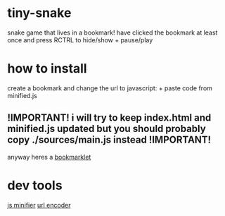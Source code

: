 # tiny-snake
snake game that lives in a bookmark! have clicked the bookmark at least once and press RCTRL to hide/show + pause/play

# how to install
create a bookmark and change the url to javascript: + paste code from minified.js
## !IMPORTANT! i will try to keep index.html and minified.js updated but you should probably copy ./sources/main.js instead !IMPORTANT!
anyway heres a [bookmarklet](javascript%3A%21function%28%29%7Bif%28%22boolean%22%21%3Dtypeof%20window.active%29%7Bfunction%20e%28%29%7Bwindow.clearTimeout%28c%29%2Cwindow.active%3F%28c%3Dwindow.setTimeout%28%28function%28%29%7Bh%3D%211%2CrequestAnimationFrame%28A%29%7D%29%2C3e3%29%2Cwindow.popup.style.display%3D%22inline-block%22%2Cwindow.popup.focus%28%29%29%3A%28h%3D%210%2Cwindow.active%3D%211%2Cwindow.popup.style.display%3D%22none%22%2Cwindow.focusedElement.focus%28%7BfocusVisible%3A%210%7D%29%29%7Dlet%20L%3Bwindow.focusedElement%3Ddocument.activeElement%2Cwindow.active%3D%21window.active%3F%3F%210%3Blet%20T%3D%5B0%2C0%5D%3Bwindow.popup%3Ddocument.createElement%28%22div%22%29%2Cwindow.popup.id%3D%22game%22%3Blet%20k%3D%211%3Bwindow.popup.style.all%3D%22initial%22%2Cwindow.popup.style.display%3D%22inline-block%22%2Cwindow.popup.style.position%3D%22absolute%22%2Cwindow.popup.style.left%3D%220px%22%2Cwindow.popup.style.top%3D%220px%22%2Cwindow.popup.style.margin%3D%220px%200px%200px%200px%22%2Cwindow.popup.style.padding%3D%220px%200px%200px%200px%22%2Cwindow.popup.style.zIndex%3D9999%2Cwindow.popup.tabIndex%3D0%2Cwindow.popup.addEventListener%28%22mousedown%22%2C%28function%28e%29%7Bk%3D%210%2CT%3D%5Bwindow.popup.offsetLeft-e.clientX%2Cwindow.popup.offsetTop-e.clientY%5D%7D%29%2C%210%29%2Cdocument.addEventListener%28%22mouseup%22%2C%28function%28%29%7Bk%3D%211%7D%29%2C%210%29%2Cdocument.addEventListener%28%22mousemove%22%2C%28function%28e%29%7Be.preventDefault%28%29%2Ck%26%26%28L%3D%7Bx%3Ae.clientX%2Cy%3Ae.clientY%7D%2Cwindow.popup.style.left%3DL.x%2BT%5B0%5D%2B%22px%22%2Cwindow.popup.style.top%3DL.y%2BT%5B1%5D%2B%22px%22%29%7D%29%2C%210%29%2Cdocument.addEventListener%28%22focus%22%2C%28function%28e%29%7Bdocument.activeElement%21%3Dwindow.popup%26%26%28window.focusedElement%3Ddocument.activeElement%29%7D%29%2C%210%29%2Cdocument.addEventListener%28%22keydown%22%2C%28function%28n%29%7Bn.ctrlKey%26%262%3D%3Dn.location%26%26%28window.active%3D%21window.active%29%2Ce%28%29%7D%29%2C%210%29%2Cdocument.body.appendChild%28window.popup%29%2Cwindow.popup.focus%28%7BfocusVisible%3A%210%7D%29%3Bvar%20n%3Dthis%26%26this.__spreadArray%7C%7Cfunction%28e%2Cn%2Ct%29%7Bif%28t%7C%7C2%3D%3D%3Darguments.length%29for%28var%20o%2Ci%3D0%2Cp%3Dn.length%3Bi%3Cp%3Bi%2B%2B%29%21o%26%26i%20in%20n%7C%7C%28o%7C%7C%28o%3DArray.prototype.slice.call%28n%2C0%2Ci%29%29%2Co%5Bi%5D%3Dn%5Bi%5D%29%3Breturn%20e.concat%28o%7C%7CArray.prototype.slice.call%28n%29%29%7D%2Ct%3D%28Math.pow%2CMath.abs%29%2Co%3DMath.floor%2Ci%3DMath.ceil%2Cp%3Dfunction%28e%2Cn%29%7Breturn%20o%28Math.random%28%29%2A%28o%28n%29-i%28e%29%29%2Bi%28e%29%29%7D%2Cw%3Dfunction%28e%29%7Breturn%201-t%28e-2%29%7D%2Cc%3Dfunction%28e%29%7Breturn%20Symbol.for%28JSON.stringify%28e%29%29%7D%2Cl%3D24%2Cd%3D24%2Ca%3D16%2Cr%3Dnew%20Array%28d%29.fill%28new%20Array%28l%29.fill%280%29%29%2Cu%3D%5B%7Bx%3Ao%286%29%2Cy%3Ao%2812%29%7D%5D%2Cs%3D1%2Cf%3D4%2Cy%3D%7Bx%3Ap%280%2Cl%29%2Cy%3Ap%280%2Cd%29%7D%2Cm%3D0%2Cx%3D%211%2Ch%3D%211%2Cv%3Ddocument.createElement%28%22canvas%22%29%3Bv.width%3D384%2Cv.height%3D384%2Cwindow.popup.style.width%3D%60%24%7Bv.width%7Dpx%60%2Cwindow.popup.style.height%3D%60%24%7Bv.height%7Dpx%60%3Bvar%20g%3Ddocument.getElementById%28%22game%22%29%3Bnull%3D%3Dg%7C%7Cg.appendChild%28v%29%3Bvar%20E%3Dv.getContext%28%222d%22%29%3Bwindow.addEventListener%28%22keydown%22%2C%28function%28e%29%7Bif%28%21h%29%7Bvar%20n%3Dfunction%28%29%7Bswitch%28e.key.toLowerCase%28%29%29%7Bcase%22arrowdown%22%3Acase%22s%22%3Areturn%202%3Bcase%22arrowup%22%3Acase%22w%22%3Areturn%200%3Bcase%22arrowleft%22%3Acase%22a%22%3Areturn%203%3Bcase%22arrowright%22%3Acase%22d%22%3Areturn%201%3Bcase%22enter%22%3AS%28%29%7D%7D%28%29%3B%28s%2B3%29%254%21%3Dn%26%26%28s%2B5%29%254%21%3Dn%7C%7C%28s%3Dn%29%7D%7D%29%29%3Bvar%20b%3Dfunction%28%29%7Br.fill%28new%20Array%28l%29.fill%280%29%29%2Cr%5By.y%5D%3Dn%28n%28n%28%5B%5D%2Cr%5By.y%5D.slice%280%2Cy.x%29%2C%210%29%2C%5B2%5D%2C%211%29%2Cr%5By.y%5D.slice%28y.x%2B1%2Cr%5By.y%5D.length%29%2C%210%29%2Cu.forEach%28%28function%28e%29%7Btry%7Br%5Be.y%5D%3Dn%28n%28n%28%5B%5D%2Cr%5Be.y%5D.slice%280%2Ce.x%29%2C%210%29%2C%5B1%5D%2C%211%29%2Cr%5Be.y%5D.slice%28e.x%2B1%2Cr%5Be.y%5D.length%29%2C%210%29%7Dcatch%28e%29%7Bx%3D%210%7D%7D%29%29%2Cr.forEach%28%28function%28e%2Cn%29%7Be.forEach%28%28function%28e%2Ct%29%7BE%26%26%28E.fillStyle%3D%5B%22green%22%2C%22blue%22%2C%22red%22%5D%5Be%5D%2CE.fillRect%28t%2Aa%2Cn%2Aa%2Ca%2Ca%29%29%7D%29%29%7D%29%29%2CE%26%26%28E.fillStyle%3D%22white%22%2CE.font%3D%22bold%20%22.concat%2812%2C%22px%20sans-serif%22%29%2CE.fillText%28m.toString%28%29%2C16%2C32%29%29%7D%2CS%3Dfunction%28%29%7Bx%26%26%28u%3D%5B%7Bx%3Ao%286%29%2Cy%3Ao%2812%29%7D%5D%2Cs%3D1%2Cf%3D4%2Cy%3D%7Bx%3Ap%280%2Cl%29%2Cy%3Ap%280%2Cd%29%7D%2Cm%3D0%2Cx%3D%211%29%7D%2CA%3Dfunction%28%29%7Bif%28%21h%29%7Bif%28%211%3D%3D%3Dx%29u.unshift%28%7Bx%3Au%5B0%5D.x%2B%28o%3Ds%2C1-t%28o-1%29%29%2Cy%3Au%5B0%5D.y%2Bw%28s%29%7D%29%2C%28u%3Du.slice%280%2Cf%29%29%5B0%5D.x%3D%3Dy.x%26%26u%5B0%5D.y%3D%3Dy.y%26%26%28m%2B%3D1%2Cf%2B%3D1%2Cy%3D%7Bx%3Ap%280%2Cl%29%2Cy%3Ap%280%2Cd%29%7D%29%2C%28u%5B0%5D.x%3El%7C%7Cu%5B0%5D.x%3C0%7C%7Cu%5B0%5D.y%3Ed%7C%7Cu%5B0%5D.y%3C0%29%26%26%28x%3D%210%29%2Cn%3D%7B%7D%2C%28e%3Du%29.forEach%28%28function%28e%2Ct%29%7Bn.hasOwnProperty%28Symbol.for%28JSON.stringify%28e%29%29%29%7C%7C%28n%5BSymbol.for%28JSON.stringify%28e%29%29%5D%3Dt%29%7D%29%29%2Ce.some%28%28function%28e%2Ct%29%7Breturn%20n%5BSymbol.for%28JSON.stringify%28e%29%29%5D%21%3Dt%7D%29%29%26%26%28x%3D%210%29%3Bb%28%29%2Cwindow.setTimeout%28requestAnimationFrame%2C62.5%2CA%29%7Dvar%20e%2Cn%2Co%7D%3BrequestAnimationFrame%28b%29%2Cwindow.setTimeout%28requestAnimationFrame%2C3e3%2CA%29%7Delse%20window.active%3D%21window.active%2Ce%28%29%7D%28%29%3B)

# dev tools
[js minifier](https://www.digitalocean.com/community/tools/minify)
[url encoder](https://www.urlencoder.org)
